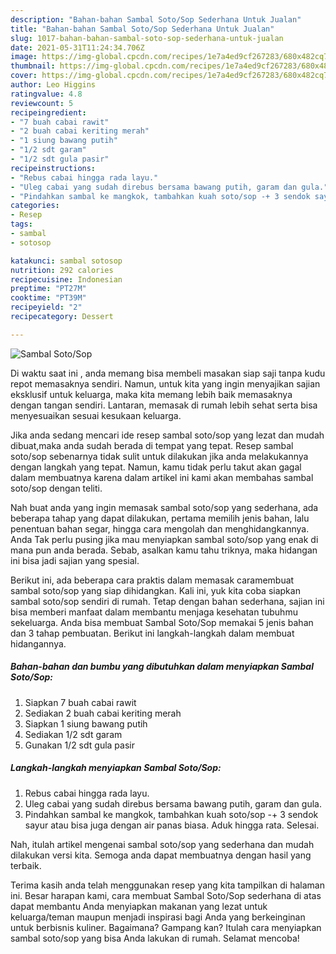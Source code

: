 ```yaml
---
description: "Bahan-bahan Sambal Soto/Sop Sederhana Untuk Jualan"
title: "Bahan-bahan Sambal Soto/Sop Sederhana Untuk Jualan"
slug: 1017-bahan-bahan-sambal-soto-sop-sederhana-untuk-jualan
date: 2021-05-31T11:24:34.706Z
image: https://img-global.cpcdn.com/recipes/1e7a4ed9cf267283/680x482cq70/sambal-sotosop-foto-resep-utama.jpg
thumbnail: https://img-global.cpcdn.com/recipes/1e7a4ed9cf267283/680x482cq70/sambal-sotosop-foto-resep-utama.jpg
cover: https://img-global.cpcdn.com/recipes/1e7a4ed9cf267283/680x482cq70/sambal-sotosop-foto-resep-utama.jpg
author: Leo Higgins
ratingvalue: 4.8
reviewcount: 5
recipeingredient:
- "7 buah cabai rawit"
- "2 buah cabai keriting merah"
- "1 siung bawang putih"
- "1/2 sdt garam"
- "1/2 sdt gula pasir"
recipeinstructions:
- "Rebus cabai hingga rada layu."
- "Uleg cabai yang sudah direbus bersama bawang putih, garam dan gula."
- "Pindahkan sambal ke mangkok, tambahkan kuah soto/sop -+ 3 sendok sayur atau bisa juga dengan air panas biasa. Aduk hingga rata. Selesai."
categories:
- Resep
tags:
- sambal
- sotosop

katakunci: sambal sotosop 
nutrition: 292 calories
recipecuisine: Indonesian
preptime: "PT27M"
cooktime: "PT39M"
recipeyield: "2"
recipecategory: Dessert

---
```



![Sambal Soto/Sop](https://img-global.cpcdn.com/recipes/1e7a4ed9cf267283/680x482cq70/sambal-sotosop-foto-resep-utama.jpg)

Di waktu  saat ini , anda memang bisa membeli masakan siap saji tanpa kudu repot memasaknya sendiri. Namun, untuk kita yang ingin menyajikan sajian eksklusif untuk keluarga, maka kita memang lebih baik memasaknya dengan tangan sendiri. Lantaran, memasak di rumah lebih sehat serta bisa menyesuaikan sesuai kesukaan keluarga.

Jika anda sedang mencari ide resep sambal soto/sop yang lezat dan mudah dibuat,maka anda sudah berada di tempat yang tepat. Resep sambal soto/sop  sebenarnya tidak sulit untuk dilakukan jika anda melakukannya dengan langkah yang tepat. Namun, kamu tidak perlu takut akan gagal dalam membuatnya 
karena dalam artikel ini kami akan membahas sambal soto/sop dengan teliti.  



Nah buat anda yang ingin memasak sambal soto/sop yang sederhana, ada beberapa tahap yang dapat dilakukan, pertama memilih jenis bahan, lalu penentuan bahan segar, hingga cara mengolah dan menghidangkannya. Anda Tak perlu pusing jika mau menyiapkan sambal soto/sop yang enak di mana pun anda berada. Sebab, asalkan kamu  tahu triknya, maka hidangan ini bisa jadi sajian yang spesial.

Berikut ini, ada beberapa cara praktis  dalam memasak caramembuat sambal soto/sop yang siap dihidangkan. Kali ini, yuk kita coba siapkan sambal soto/sop sendiri di rumah. Tetap dengan bahan sederhana, sajian ini bisa memberi manfaat dalam membantu menjaga kesehatan tubuhmu sekeluarga. Anda bisa membuat Sambal Soto/Sop memakai 5 jenis bahan dan 3 tahap pembuatan. Berikut ini langkah-langkah dalam membuat hidangannya.

<!--inarticleads1-->

##### Bahan-bahan dan bumbu yang dibutuhkan dalam menyiapkan Sambal Soto/Sop:

1. Siapkan 7 buah cabai rawit
1. Sediakan 2 buah cabai keriting merah
1. Siapkan 1 siung bawang putih
1. Sediakan 1/2 sdt garam
1. Gunakan 1/2 sdt gula pasir




<!--inarticleads2-->

##### Langkah-langkah menyiapkan Sambal Soto/Sop:

1. Rebus cabai hingga rada layu.
1. Uleg cabai yang sudah direbus bersama bawang putih, garam dan gula.
1. Pindahkan sambal ke mangkok, tambahkan kuah soto/sop -+ 3 sendok sayur atau bisa juga dengan air panas biasa. Aduk hingga rata. Selesai.




Nah, itulah artikel mengenai  sambal soto/sop  yang sederhana dan mudah dilakukan versi kita. Semoga anda dapat membuatnya dengan hasil yang terbaik. 

Terima kasih anda telah menggunakan resep yang kita tampilkan di halaman ini. Besar harapan kami, cara membuat  Sambal Soto/Sop sederhana di atas dapat membantu Anda menyiapkan makanan yang lezat untuk keluarga/teman maupun menjadi inspirasi bagi Anda yang berkeinginan untuk berbisnis kuliner. Bagaimana? Gampang kan? Itulah cara menyiapkan sambal soto/sop yang bisa Anda lakukan di rumah. Selamat mencoba!

